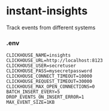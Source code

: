 # instant-insights
Track events from different systems

### .env

```shell
CLICKHOUSE_NAME=insights
CLICKHOUSE_URL=http://localhost:8123
CLICKHOUSE_USER=secretuser
CLICKHOUSE_PASS=mysecretpassword
CLICKHOUSE_CONNECT_TIMEOUT=10000
CLICKHOUSE_REQUEST_TIMEOUT=30000
CLICKHOUSE_MAX_OPEN_CONNECTIONS=0
BATCH_INSERT_EVERY=5
DROP_EVENTS_ON_INSERT_ERROR=1
MAX_EVENT_SIZE=1KB
```